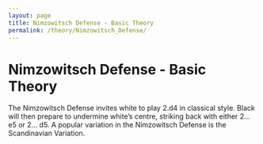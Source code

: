 ```yaml
---
layout: page
title: Nimzowitsch Defense - Basic Theory
permalink: /theory/Nimzowitsch_Defense/
---
```


# Nimzowitsch Defense - Basic Theory

The Nimzowitsch Defense invites white to play 2.d4 in classical style. Black will then prepare to undermine white’s centre, striking back with either 2… e5 or 2… d5.
A popular variation in the Nimzowitsch Defense is the Scandinavian Variation.
